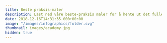 ```yaml
---
title: Beste praksis-maler
description: Last ned våre beste-praksis maler for å hente ut det fulle potensialet innernfor strategisk innkjøp
date: 2018-12-16T14:31:35.000+00:00
image: "/images/infographics/folder.svg"
thumbnail: images/academy.jpg
hidden: true
---
```

